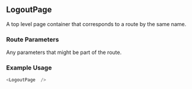 ## LogoutPage
A top level page container that corresponds to a route by the same name.

### Route Parameters
Any parameters that might be part of the route.

### Example Usage

```js
<LogoutPage  />
```
